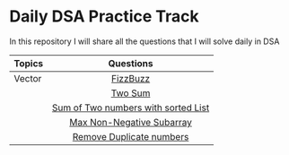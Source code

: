 # Daily DSA Practice Track
In this repository I will share all the questions that I will solve daily in DSA


| **Topics** | **Questions** | 
|------------|:-------------:|
| Vector     |  [FizzBuzz](https://leetcode.com/explore/featured/card/top-interview-questions-easy/102/math/743/) 
| | [Two Sum](https://leetcode.com/problems/two-sum/)|
| | [Sum of Two numbers with sorted List](https://binarysearch.com/problems/Sum-of-Two-Numbers-with-Sorted-List)
| | [Max Non-Negative Subarray](https://www.interviewbit.com/problems/max-non-negative-subarray/)
| | [Remove Duplicate numbers](https://binarysearch.com/problems/Remove-Duplicate-Numbers)

